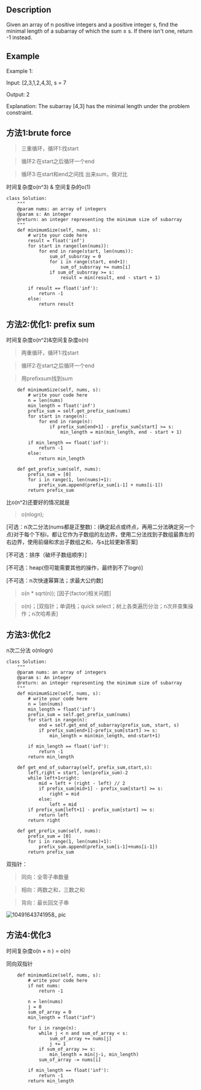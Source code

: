 ## Description
Given an array of n positive integers and a positive integer s, find the minimal length of a subarray of which the sum ≥ s. If there isn't one, return -1 instead.

## Example
Example 1:

Input: [2,3,1,2,4,3], s = 7

Output: 2

Explanation: The subarray [4,3] has the minimal length under the problem constraint.

## 方法1:brute force 

> 三重循环，循环1:找start

> 循环2:在start之后循环一个end

> 循环3:在start和end之间找 出来sum，做对比

时间复杂度o(n^3) & 空间复杂的o(1)
```
class Solution:
    """
    @param nums: an array of integers
    @param s: An integer
    @return: an integer representing the minimum size of subarray
    """
    def minimumSize(self, nums, s):
        # write your code here
        result = float('inf')
        for start in range(len(nums)):
            for end in range(start, len(nums)):
                sum_of_subsrray = 0
                for i in range(start, end+1):
                    sum_of_subsrray += nums[i]
                if sum_of_subsrray >= s:
                    result = min(result, end - start + 1)

        if result == float('inf'):
            return -1
        else:
            return result

```
## 方法2:优化1: prefix sum 
时间复杂度o(n^2)&空间复杂度o(n)

> 两重循环，循环1:找start

> 循环2:在start之后循环一个end

> 用prefixsum找到sum


```
    def minimumSize(self, nums, s):
        # write your code here
        n = len(nums)
        min_length = float('inf')
        prefix_sum = self.get_prefix_sum(nums)
        for start in range(n):
            for end in range(n):
                if prefix_sum[end+1] - prefix_sum[start] >= s:
                    min_length = min(min_length, end - start + 1)

        if min_length == float('inf'):
            return -1
        else:
            return min_length

    def get_prefix_sum(self, nums):
        prefix_sum = [0]
        for i in range(1, len(nums)+1):
            prefix_sum.append(prefix_sum[i-1] + nums[i-1])
        return prefix_sum
```

比o(n^2)还要好的情况就是 

>o(nlogn);

[可选：n次二分法(nums都是正整数)：(确定起点或终点，再用二分法确定另一个点)对于每个下标i，都让它作为子数组的左边界，使用二分法找到子数组最靠左的右边界，使用前缀和求出子数组之和，与s比较更新答案]

[不可选：排序（破坏子数组顺序）]

[不可选：heap(但可能需要其他的操作，最终到不了logn)]

[不可选：n次快速幂算法；求最大公约数]

>o(n * sqrt(n)); [因子(factor)相关问题]

>o(n)；[双指针；单调栈；quick select；树上各类遍历分治；n次并查集操作；n次哈希表]

## 方法3:优化2
n次二分法 o(nlogn)

```
class Solution:
    """
    @param nums: an array of integers
    @param s: An integer
    @return: an integer representing the minimum size of subarray
    """
    def minimumSize(self, nums, s):
        # write your code here
        n = len(nums)
        min_length = float('inf')
        prefix_sum = self.get_prefix_sum(nums)
        for start in range(n):
            end = self.get_end_of_subarray(prefix_sum, start, s)
            if prefix_sum[end+1]-prefix_sum[start] >= s:
                min_length = min(min_length, end-start+1)
        
        if min_length == float('inf'):
            return -1
        return min_length

    def get_end_of_subarray(self, prefix_sum,start,s):
        left,right = start, len(prefix_sum)-2
        while left+1<right:
            mid = left + (right - left) // 2
            if prefix_sum[mid+1] - prefix_sum[start] >= s:
                right = mid
            else:
                left = mid
        if prefix_sum[left+1] - prefix_sum[start] >= s:
            return left
        return right

    def get_prefix_sum(self, nums):
        prefix_sum = [0]
        for i in range(1, len(nums)+1):
            prefix_sum.append(prefix_sum[i-1]+nums[i-1])
        return prefix_sum
```

双指针：

> 同向：全零子串数量

> 相向：两数之和，三数之和

> 背向：最长回文子串

![10491643741958_ pic](https://user-images.githubusercontent.com/60911066/152033181-cfe5125a-705b-4d90-b774-5bf0f97ccbd0.jpg)
## 方法4:优化3 
时间复杂度o(n + n ) = o(n)

同向双指针
```
    def minimumSize(self, nums, s):
        # write your code here
        if not nums:
            return -1

        n = len(nums)
        j = 0
        sum_of_array = 0
        min_length = float("inf")

        for i in range(n):
            while j < n and sum_of_array < s:
                sum_of_array += nums[j]
                j += 1
            if sum_of_array >= s:
                min_length = min(j-i, min_length)
            sum_of_array -= nums[i]

        if min_length == float('inf'):
            return -1
        return min_length
```
